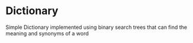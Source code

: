 # Dictionary

Simple Dictionary implemented using binary search trees that can find the meaning and synonyms of a word
